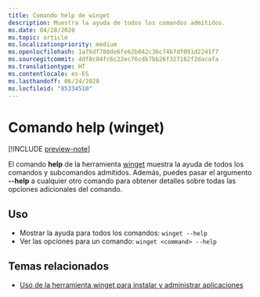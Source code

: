 ```yaml
---
title: Comando help de winget
description: Muestra la ayuda de todos los comandos admitidos.
ms.date: 04/28/2020
ms.topic: article
ms.localizationpriority: medium
ms.openlocfilehash: 1a76df788de6fe62b042c36c74b7df091d2241f7
ms.sourcegitcommit: 4df8c04fc6c22ec76cdb7bb26f327182f2dacafa
ms.translationtype: HT
ms.contentlocale: es-ES
ms.lasthandoff: 06/24/2020
ms.locfileid: "85334510"
---
```

# <a name="help-command-winget"></a>Comando help (winget)

[!INCLUDE [preview-note](../../includes/package-manager-preview.md)]

El comando **help** de la herramienta [winget](index.md) muestra la ayuda de todos los comandos y subcomandos admitidos. Además, puedes pasar el argumento **--help** a cualquier otro comando para obtener detalles sobre todas las opciones adicionales del comando.

## <a name="usage"></a>Uso

* Mostrar la ayuda para todos los comandos: `winget --help`
* Ver las opciones para un comando: `winget <command> --help`

## <a name="related-topics"></a>Temas relacionados

* [Uso de la herramienta winget para instalar y administrar aplicaciones](index.md)
